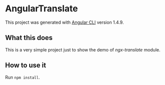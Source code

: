 # AngularTranslate

This project was generated with [Angular CLI](https://github.com/angular/angular-cli) version 1.4.9.

## What this does

This is a very simple project just to show the demo of *ngx-translate* module.

## How to use it

Run `npm install`.


